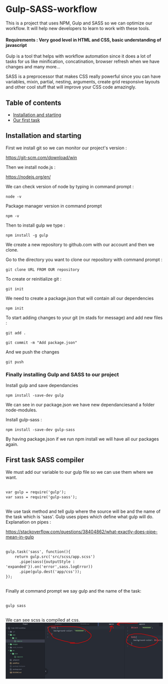 # Gulp-SASS-workflow
This is a project that uses NPM, Gulp and SASS so we can optimize our workflow. It will help new developers to learn to work with these tools.

#### Requirements : Very good level in HTML and CSS, basic understanding of javascript

Gulp is a tool that helps with workflow automation since it does a lot of tasks for us like minification, concatination, browser refresh when we have changes and many more...

SASS is a preprocessor that makes CSS really powerful since you can have variables, mixin, partial, nesting, arguments, create grid responsive layouts and other cool stuff that will improve your CSS code amazingly.

## Table of contents

- [Installation and starting](#installation-and-starting)
- [Our first task](#first-task-sass-compiler)




## Installation and starting

First we install git so we can monitor our project's version :

 https://git-scm.com/download/win

 Then we install node.js :

https://nodejs.org/en/

We can check version of node by typing in command prompt :

<code>node -v</code>

Package manager version in command prompt

<code>npm -v</code>

Then to install gulp we type :

<code>npm install -g gulp</code>

We create a new repository to github.com with our account and then we clone.

Go to the directory you want to clone our repository with command prompt :

<code>git clone URL FROM OUR repository</code>

To create or reinitialize git :

<code>git init</code>

We need to create a package.json that will contain all our dependencies

<code>npm init</code>

To start adding changes to your git (m stads for message) and add new files :

<code>git add .</code>

<code>git commit  -m "Add package.json"</code>

And we push the changes

<code>git push</code>

### Finally installing Gulp and SASS to our project

Install gulp and save dependancies

<code>npm install -save-dev gulp</code>

We can see in our package.json we have new dependanciesand a folder node-modules.

Install gulp-sass :

<code>npm install -save-dev gulp-sass</code>

By having package.json if we run npm install we will have all our packages again.

## First task SASS compiler

We must add our variable to our gulp file so we can use them where we want.

<pre>
<code>
var gulp = require('gulp');
var sass = require('gulp-sass');
</code>
</pre>

We use task method and tell gulp where the source will be and the name of the task which is 'sass'. Gulp uses pipes which define what gulp will do. Explanation on pipes :

https://stackoverflow.com/questions/38404862/what-exactly-does-pipe-mean-in-gulp
<pre>
<code>
gulp.task('sass', function(){
    return gulp.src('src/scss/app.scss')
      .pipe(sass({outputStyle : 'expanded'}).on('error',sass.logError))
      .pipe(gulp.dest('app/css'));
});
</code>
</pre>

Finally at command prompt we say gulp and the name of the task:

<pre>
<code>
gulp sass
</code>
</pre>
We can see scss is compiled at css.
<img src="images/gulp_in_action.jpg">
